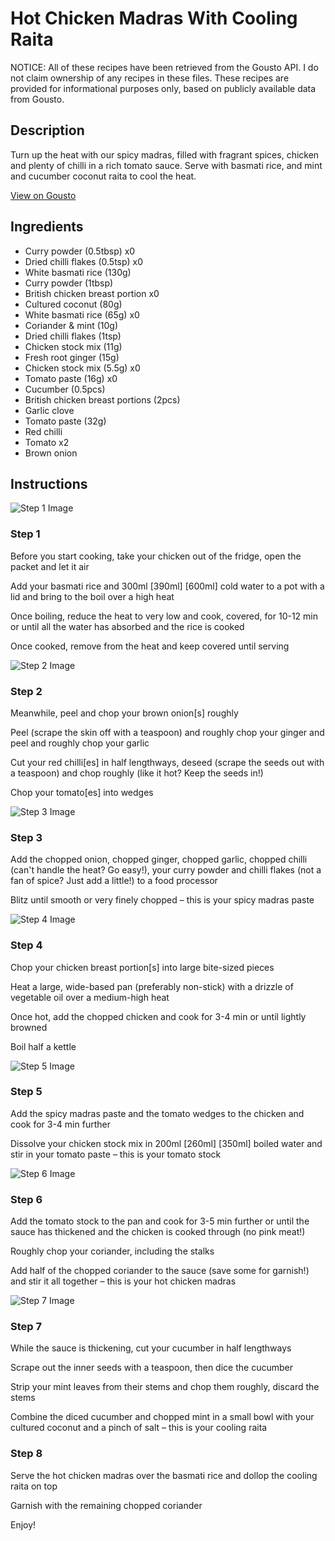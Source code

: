# Hot Chicken Madras With Cooling Raita

NOTICE: All of these recipes have been retrieved from the Gousto API. I do not claim ownership of any recipes in these files. These recipes are provided for informational purposes only, based on publicly available data from Gousto.

## Description

Turn up the heat with our spicy madras, filled with fragrant spices, chicken and plenty of chilli in a rich tomato sauce. Serve with basmati rice, and mint and cucumber coconut raita to cool the heat.

[View on Gousto](https://www.gousto.co.uk/recipes/cookbook/hot-chicken-madras-with-cooling-raita-df)

## Ingredients

- Curry powder (0.5tbsp) x0
- Dried chilli flakes (0.5tsp) x0
- White basmati rice (130g)
- Curry powder (1tbsp)
- British chicken breast portion x0
- Cultured coconut (80g)
- White basmati rice (65g) x0
- Coriander & mint (10g)
- Dried chilli flakes (1tsp)
- Chicken stock mix (11g)
- Fresh root ginger (15g)
- Chicken stock mix (5.5g) x0
- Tomato paste (16g) x0
- Cucumber (0.5pcs)
- British chicken breast portions (2pcs)
- Garlic clove
- Tomato paste (32g)
- Red chilli
- Tomato x2
- Brown onion

## Instructions

![Step 1 Image](https://production-media.gousto.co.uk/cms/recipe-step-image/step-1-1643195148944-x200.jpg)

### Step 1

Before you start cooking, take your chicken out of the fridge, open the packet and let it air

Add your basmati rice and 300ml <span class="text-purple">[390ml]</span> <span class="text-danger">[600ml] </span>cold water to a pot with a lid and bring to the boil over a high heat

Once boiling, reduce the heat to very low and cook, covered, for 10-12 min or until all the water has absorbed and the rice is cooked

Once cooked, remove from the heat and keep covered until serving

![Step 2 Image](https://production-media.gousto.co.uk/cms/recipe-step-image/step-2-1643195154336-x200.jpg)

### Step 2

Meanwhile, peel and chop your brown onion[s] roughly

Peel (scrape the skin off with a teaspoon) and roughly chop your ginger and peel and roughly chop your garlic

Cut your red chilli[es] in half lengthways, deseed (scrape the seeds out with a teaspoon) and chop roughly (like it hot? Keep the seeds in!)

Chop your tomato[es] into wedges

![Step 3 Image](https://production-media.gousto.co.uk/cms/recipe-step-image/step-3-1643195163976-x200.jpg)

### Step 3

Add the chopped onion, chopped ginger, chopped garlic, chopped chilli (can't handle the heat? Go easy!), your curry powder and chilli flakes (not a fan of spice? Just add a little!) to a food processor

Blitz until smooth or very finely chopped – this is your spicy madras paste

![Step 4 Image](https://production-media.gousto.co.uk/cms/recipe-step-image/step-4-1643195169758-x200.jpg)

### Step 4

Chop your chicken breast portion[s] into large bite-sized pieces

Heat a large, wide-based pan (preferably non-stick) with a drizzle of vegetable oil over a medium-high heat

Once hot, add the chopped chicken and cook for 3-4 min or until lightly browned

Boil half a kettle

![Step 5 Image](https://production-media.gousto.co.uk/cms/recipe-step-image/step-5-1643195178882-x200.jpg)

### Step 5

Add the spicy madras paste and the tomato wedges to the chicken and cook for 3-4 min further

Dissolve your chicken stock mix in 200ml <span class="text-purple">[260ml]</span> <span class="text-danger">[350ml]</span> boiled water and stir in your tomato paste – this is your tomato stock

![Step 6 Image](https://production-media.gousto.co.uk/cms/recipe-step-image/step-6-1643195186527-x200.jpg)

### Step 6

Add the tomato stock to the pan and cook for 3-5 min further or until the sauce has thickened and the chicken is cooked through (no pink meat!)

Roughly chop your coriander, including the stalks

Add half of the chopped coriander to the sauce (save some for garnish!) and stir it all together – this is your hot chicken madras

![Step 7 Image](https://production-media.gousto.co.uk/cms/recipe-step-image/step-7-1643195196451-x200.jpg)

### Step 7

While the sauce is thickening, cut your cucumber in half lengthways

Scrape out the inner seeds with a teaspoon, then dice the cucumber

Strip your mint leaves from their stems and chop them roughly, discard the stems

Combine the diced cucumber and chopped mint in a small bowl with your cultured coconut and a pinch of salt – this is your cooling raita

### Step 8

Serve the hot chicken madras over the basmati rice and dollop the cooling raita on top

Garnish with the remaining chopped coriander

Enjoy!

